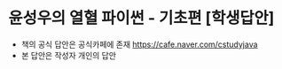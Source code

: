 # 윤성우의 열혈 파이썬 - 기초편 [학생답안]
* 책의 공식 답안은 공식카페에 존재 https://cafe.naver.com/cstudyjava
* 본 답안은 작성자 개인의 답안
